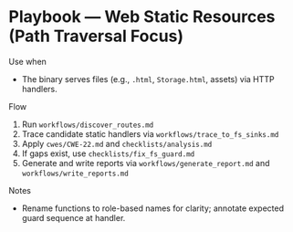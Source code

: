 # Playbook — Web Static Resources (Path Traversal Focus)

Use when
- The binary serves files (e.g., `.html`, `Storage.html`, assets) via HTTP handlers.

Flow
1) Run `workflows/discover_routes.md`
2) Trace candidate static handlers via `workflows/trace_to_fs_sinks.md`
3) Apply `cwes/CWE-22.md` and `checklists/analysis.md`
4) If gaps exist, use `checklists/fix_fs_guard.md`
5) Generate and write reports via `workflows/generate_report.md` and `workflows/write_reports.md`

Notes
- Rename functions to role-based names for clarity; annotate expected guard sequence at handler.

